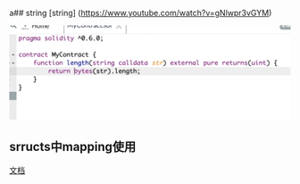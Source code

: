 a## string
[string] (https://www.youtube.com/watch?v=gNlwpr3vGYM)

![img](../image/section5/6.png ':size=800')


## srructs中mapping使用
[文档](https://docs.soliditylang.org/en/v0.7.0/types.html?highlight=struct#structs)